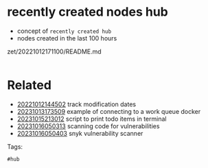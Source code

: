 # recently created nodes hub

- concept of `recently created hub`
- nodes created in the last 100 hours

zet/20221012171100/README.md

```
```

# Related

- [20221012144502](/zet/20221012144502/README.md) track modification dates
- [20231013173509](/zet/20231013173509/README.md) example of connecting to a work queue docker
- [20231015213012](/zet/20231015213012/README.md) script to print todo items in terminal
- [20231016050313](/zet/20231016050313/README.md) scanning code for vulnerabilities
- [20231016050403](/zet/20231016050403/README.md) snyk vulnerability scanner

Tags:

    #hub
